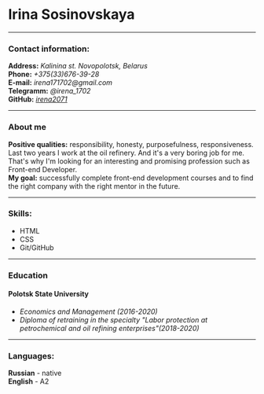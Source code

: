 # Irina Sosinovskaya
____
### Contact information:
__Address:__ _Kalinina st. Novopolotsk, Belarus_  
__Phone:__ _+375(33)676-39-28_  
__E-mail:__ _irena171702@gmail.com_  
__Telegramm:__ _@irena_1702_  
__GitHub:__ _[irena2071](https://github.com/Irena2071)_  
___
### About me
__Positive qualities:__ responsibility, honesty, purposefulness, responsiveness. Last two years I work at the oil refinery. And it's a very boring job for me. That's why I'm looking for an interesting and promising profession such as Front-end Developer.  
__My goal:__ successfully complete front-end development courses and to find the right company with the right mentor in the future.  
___
### Skills:
* HTML
* CSS
* Git/GitHub  
___
### Education
#### Polotsk State University
* _Economics and Management (2016-2020)_
* _Diploma of retraining in the specialty "Labor protection at petrochemical and oil refining enterprises"(2018-2020)_  
______
### Languages:
__Russian__ - native  
__English__ - A2